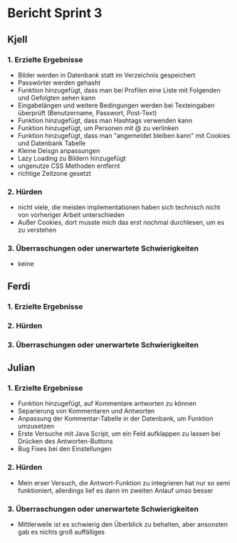 # Bericht Sprint 3

## Kjell

### 1. Erzielte Ergebnisse
- Bilder werden in Datenbank statt im Verzeichnis gespeichert
- Passwörter werden gehasht
- Funktion hinzugefügt, dass man bei Profilen eine Liste mit Folgenden und Gefolgten sehen kann
- Eingabelängen und weitere Bedingungen werden bei Texteingaben überprüft (Benutzername, Passwort, Post-Text)
- Funktion hinzugefügt, dass man Hashtags verwenden kann 
- Funktion hinzugefügt, um Personen mit @ zu verlinken
- Funktion hinzugefügt, dass man "angemeldet bleiben kann" mit Cookies und Datenbank Tabelle
- Kleine Deisgn anpassungen
- Lazy Loading zu Bildern hinzugefügt
- ungenutze CSS Methoden entfernt
- richtige Zeitzone gesetzt


### 2. Hürden
- nicht viele, die meisten implementationen haben sich technisch nicht von vorheriger Arbeit unterschieden
- Außer Cookies, dort musste mich das erst nochmal durchlesen, um es zu verstehen

### 3. Überraschungen oder unerwartete Schwierigkeiten
- keine

## Ferdi

### 1. Erzielte Ergebnisse


### 2. Hürden


### 3. Überraschungen oder unerwartete Schwierigkeiten


## Julian

### 1. Erzielte Ergebnisse
- Funktion hinzugefügt, auf Kommentare antworten zu können
- Separierung von Kommentaren und Antworten
- Anpassung der Kommentar-Tabelle in der Datenbank, um Funktion umzusetzen
- Erste Versuche mit Java Script, um ein Feld aufklappen zu lassen bei Drücken des Antworten-Buttons
- Bug Fixes bei den Einstellungen


### 2. Hürden
- Mein erser Versuch, die Antwort-Funktion zu integrieren hat nur so semi funktioniert, allerdings lief es dann im zweiten Anlauf umso besser

### 3. Überraschungen oder unerwartete Schwierigkeiten
- Mittlerweile ist es schwierig den Überblick zu behalten, aber ansonsten gab es nichts groß auffälliges


